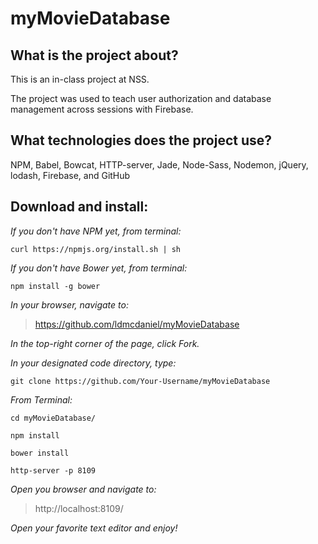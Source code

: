 # myMovieDatabase

## What is the project about?

This is an in-class project at NSS.

The project was used to teach user authorization and database management across sessions with Firebase.

## What technologies does the project use?

NPM, Babel, Bowcat, HTTP-server, Jade, Node-Sass, Nodemon, jQuery, lodash, Firebase, and GitHub

## Download and install:

*If you don't have NPM yet, from terminal:*

````curl https://npmjs.org/install.sh | sh````

*If you don't have Bower yet, from terminal:*

````npm install -g bower````

*In your browser, navigate to:*
>https://github.com/ldmcdaniel/myMovieDatabase

*In the top-right corner of the page, click Fork.*

*In your designated code directory, type:*

````git clone https://github.com/Your-Username/myMovieDatabase````

*From Terminal:*

````cd myMovieDatabase/````

````npm install````

````bower install````

````http-server -p 8109````

*Open you browser and navigate to:*

>http://localhost:8109/

*Open your favorite text editor and enjoy!*

